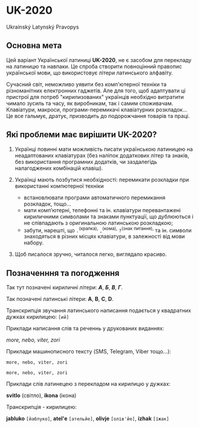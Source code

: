 UK-2020
=========

Ukraínský Latynský Pravopys

Основна мета
------------

Цей варіант Української латиниці **UK-2020**, не є засобом для перекладу на латиницю та навпаки. Це спроба створити повноцінний правопис української мови, що використовує літери латинського алфавіту.

Сучасний світ, неможливо уявити без комп'ютерної техніки та різноманітних електронних гаджетів. Але для того, щоб адаптувати ці пристрої для потреб "кирилизованих" українців необхідно витратити чимало зусиль та часу, як виробникам, так і самим споживачам. Клавіатури, макроси, програми-перемикачі клавіатурних розкладок... Це все гальмує, дратує, призводить до подорожчання товарів та праці.


Які проблеми має вирішити UK-2020?
----------------------------------

1. Українці повинні мати можливість писати українською латиницею на неадаптованих клавіатурах (без наліпок додаткових літер та знаків, без використання програмних додатків, чи заздалегідь налагоджених комбінацій клавіш).

1. Українці мають позбутися необхідності:
 перемикати розкладки при використанні компютерної техніки
   - встановлювати програми автоматичного перемикання розкладок, тощо...
   - мати комп’ютерні, телефонні та ін. клавіатури перевантажені кириличними символами та знаками пунктуації, що дублюються і не співпадають з оригинальною латинською розкладкою;
   - забути, нарешті, що `.`<sup>(крапка),</sup> `,`<sup>(кома),</sup> `?`<sup>(знак питання),</sup> та ін. символи знаходяться в різних місцях клавіатури, в залежності від мови набору.

1. Щоб писалося зручно, читалося легко, виглядало красиво.

Позначенння та погодження
-------------------------

Так тут позначені кириличні літери: ___А___, ___Б___, ___В___, ___Г___.

Так позначені латинські літери: **A**, **B**, **C**, **D**.

Транскрипція звучання латинського написання подається у квадратних дужках кирилицею: `[ий]`


Приклади написання слів та реченнь у друкованих виданнях:

_more, nebo, viter, zori_


Приклади машинописного тексту (SMS, Telegram, Viber тощо...):

    more, nebo, viter, zori

`more, nebo, viter, zori`

Приклади слів латинецею з перекладом на кирилицю у дужках:

**svitlo** (світло), **ikona** (ікона)


Транскрипція - кирилицею:

**jabluko** `[йаблуко]`, **atel'e** `[ательйе]`, **olivje** `[олів'йе]`, **ízhak** `[їжак]`
